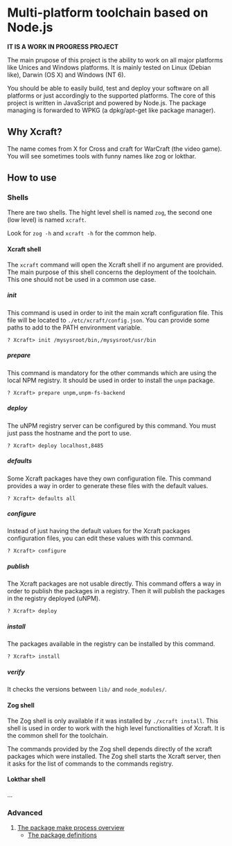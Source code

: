 # Multi-platform toolchain based on Node.js

**IT IS A WORK IN PROGRESS PROJECT**

The main prupose of this project is the ability to work on all major platforms
like Unices and Windows platforms. It is mainly tested on Linux (Debian like),
Darwin (OS X) and Windows (NT 6).

You should be able to easily build, test and deploy your software on all
platforms or just accordingly to the supported platforms. The core of this
project is written in JavaScript and powered by Node.js. The package managing
is forwarded to WPKG (a dpkg/apt-get like package manager).

## Why Xcraft?

The name comes from X for Cross and craft for WarCraft (the video game). You
will see sometimes tools with funny names like zog or lokthar.

## How to use

### Shells

There are two shells. The hight level shell is named `zog`, the second one
(low level) is named `xcraft`.

Look for `zog -h` and `xcraft -h` for the common help.

#### Xcraft shell

The `xcraft` command will open the Xcraft shell if no argument are provided.
The main purpose of this shell concerns the deployment of the toolchain. This
one should not be used in a common use case.

##### init

This command is used in order to init the main xcraft configuration file. This
file will be located to `./etc/xcraft/config.json`. You can provide some paths
to add to the PATH environment variable.

```shell
? Xcraft> init /mysysroot/bin,/mysysroot/usr/bin
```

##### prepare

This command is mandatory for the other commands which are using the local
NPM registry. It should be used in order to install the `unpm` package.

```shell
? Xcraft> prepare unpm,unpm-fs-backend
```

##### deploy

The uNPM registry server can be configured by this command. You must just pass
the hostname and the port to use.

```shell
? Xcraft> deploy localhost,8485
```

##### defaults

Some Xcraft packages have they own configuration file. This command provides a
way in order to generate these files with the default values.

```shell
? Xcraft> defaults all
```

##### configure

Instead of just having the default values for the Xcraft packages configuration
files, you can edit these values with this command.

```shell
? Xcraft> configure
```

##### publish

The Xcraft packages are not usable directly. This command offers a way in order
to publish the packages in a registry. Then it will publish the packages in
the registry deployed (uNPM).

```shell
? Xcraft> deploy
```

##### install

The packages available in the registry can be installed by this command.

```
? Xcraft> install
```

##### verify

It checks the versions between `lib/` and `node_modules/`.

#### Zog shell

The Zog shell is only available if it was installed by `./xcraft install`. This
shell is used in order to work with the high level functionalities of Xcraft.
It is the common shell for the toolchain.

The commands provided by the Zog shell depends directly of the xcraft packages
which were installed. The Zog shell starts the Xcraft server, then it asks for
the list of commands to the commands registry.

#### Lokthar shell

...

### Advanced

1. [The package make process overview](docs/package.make.overview.md)
   * [The package definitions](docs/package.def.md)
